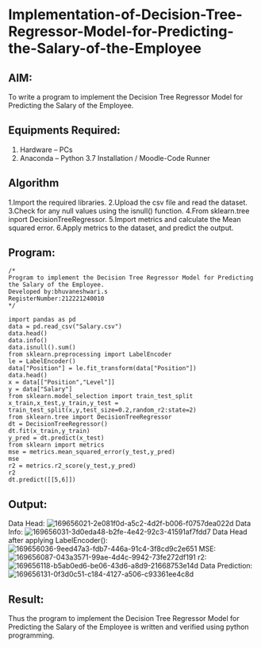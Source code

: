 # Implementation-of-Decision-Tree-Regressor-Model-for-Predicting-the-Salary-of-the-Employee

## AIM:
To write a program to implement the Decision Tree Regressor Model for Predicting the Salary of the Employee.

## Equipments Required:
1. Hardware – PCs
2. Anaconda – Python 3.7 Installation / Moodle-Code Runner

## Algorithm
1.Import the required libraries.
2.Upload the csv file and read the dataset.
3.Check for any null values using the isnull() function.
4.From sklearn.tree inport DecisionTreeRegressor.
5.Import metrics and calculate the Mean squared error.
6.Apply metrics to the dataset, and predict the output. 

## Program:
```
/*
Program to implement the Decision Tree Regressor Model for Predicting the Salary of the Employee.
Developed by:bhuvaneshwari.s
RegisterNumber:212221240010  
*/

import pandas as pd
data = pd.read_csv("Salary.csv")
data.head()
data.info()
data.isnull().sum()
from sklearn.preprocessing import LabelEncoder
le = LabelEncoder()
data["Position"] = le.fit_transform(data["Position"])
data.head()
x = data[["Position","Level"]]
y = data["Salary"]
from sklearn.model_selection import train_test_split
x_train,x_test,y_train,y_test = train_test_split(x,y,test_size=0.2,random_r2:state=2)
from sklearn.tree import DecisionTreeRegressor
dt = DecisionTreeRegressor()
dt.fit(x_train,y_train)
y_pred = dt.predict(x_test)
from sklearn import metrics
mse = metrics.mean_squared_error(y_test,y_pred)
mse
r2 = metrics.r2_score(y_test,y_pred)
r2
dt.predict([[5,6]])

```


## Output:
Data Head:
![169656021-2e081f0d-a5c2-4d2f-b006-f0757dea022d](https://user-images.githubusercontent.com/94828604/175781846-d861431a-ecb4-40a9-bda5-6b3c9fa45be3.png)
Data Info:
![169656031-3d0eda48-b2fe-4e42-92c3-41591af7fdd7](https://user-images.githubusercontent.com/94828604/175781858-49898218-0105-42eb-8f21-6da27d1fb23c.png)
Data Head after applying LabelEncoder():
![169656036-9eed47a3-fdb7-446a-91c4-3f8cd9c2e651](https://user-images.githubusercontent.com/94828604/175781906-3429799b-4797-4a59-9a79-4c0454cd6dae.png)
MSE:
![169656087-043a3571-99ae-4d4c-9942-73fe272df191](https://user-images.githubusercontent.com/94828604/175782030-272ba4e6-df64-48a9-9ad7-db60bb2d0670.png)
r2:
![169656118-b5ab0ed6-be06-43d6-a8d9-21668753e14d](https://user-images.githubusercontent.com/94828604/175782094-c7a79510-b112-469a-b6d8-99833455f8fd.png)
Data Prediction:
![169656131-0f3d0c51-c184-4127-a506-c93361ee4c8d](https://user-images.githubusercontent.com/94828604/175782127-cd530775-7b94-44cd-9eaa-c8e4c045afa4.png)



## Result:
Thus the program to implement the Decision Tree Regressor Model for Predicting the Salary of the Employee is written and verified using python programming.


